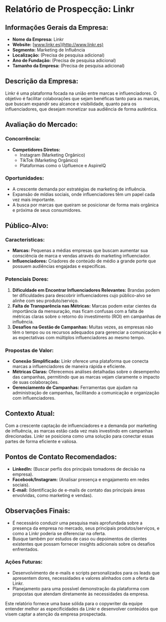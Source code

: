 # Relatório de Prospecção: Linkr

## Informações Gerais da Empresa:
- **Nome da Empresa:** Linkr
- **Website:** [www.linkr.es](http://www.linkr.es)
- **Segmento:** Marketing de Influência
- **Localização:** (Precisa de pesquisa adicional)
- **Ano de Fundação:** (Precisa de pesquisa adicional)
- **Tamanho da Empresa:** (Precisa de pesquisa adicional)

## Descrição da Empresa:
Linkr é uma plataforma focada na união entre marcas e influenciadores. O objetivo é facilitar colaborações que sejam benéficas tanto para as marcas, que buscam expandir seu alcance e visibilidade, quanto para os influenciadores, que desejam monetizar sua audiência de forma autêntica. 

## Avaliação do Mercado:
### Concorrência:
- **Competidores Diretos:**
  - Instagram (Marketing Orgânico)
  - TikTok (Marketing Orgânico)
  - Plataformas como o Upfluence e AspireIQ

### Oportunidades:
- A crescente demanda por estratégias de marketing de influência.
- Expansão de mídias sociais, onde influenciadores têm um papel cada vez mais importante.
- A busca por marcas que queiram se posicionar de forma mais orgânica e próxima de seus consumidores.

## Público-Alvo:
### Características:
- **Marcas:** Pequenas a médias empresas que buscam aumentar sua consciência de marca e vendas através do marketing influenciador.
- **Influenciadores:** Criadores de conteúdo de médio a grande porte que possuem audiências engajadas e específicas.

### Potenciais Dores:
1. **Dificuldade em Encontrar Influenciadores Relevantes:** Brandas podem ter dificuldades para descobrir influenciadores cujo público-alvo se alinhe com seu produto/serviço.
2. **Falta de Transparência nas Métricas:** Marcas podem estar cientes da importância da mensuração, mas ficam confusas com a falta de métricas claras sobre o retorno do investimento (ROI) em campanhas de influência.
3. **Desafios na Gestão de Campanhas:** Muitas vezes, as empresas não têm o tempo ou os recursos adequados para gerenciar a comunicação e as expectativas com múltiplos influenciadores ao mesmo tempo.

### Propostas de Valor:
- **Conexão Simplificada:** Linkr oferece uma plataforma que conecta marcas a influenciadores de maneira rápida e eficiente.
- **Métricas Claras:** Oferecemos análises detalhadas sobre o desempenho das campanhas, permitindo que as marcas vejam claramente o impacto de suas colaborações.
- **Gerenciamento de Campanhas:** Ferramentas que ajudam na administração de campanhas, facilitando a comunicação e organização com influenciadores.

## Contexto Atual:
Com a crescente captação de influenciadores e a demanda por marketing de influência, as marcas estão cada vez mais investindo em campanhas direcionadas. Linkr se posiciona como uma solução para conectar essas partes de forma eficiente e valiosa.

## Pontos de Contato Recomendados:
- **LinkedIn:** (Buscar perfis dos principais tomadores de decisão na empresa).
- **Facebook/Instagram:** (Analisar presença e engajamento em redes sociais).
- **E-mail:** (Identificação de e-mails de contato das principais áreas envolvidas, como marketing e vendas).

## Observações Finais:
- É necessário conduzir uma pesquisa mais aprofundada sobre a presença da empresa no mercado, seus principais produtos/serviços, e como a Linkr poderia se diferenciar na oferta.
- Busque também por estudos de caso ou depoimentos de clientes existentes que possam fornecer insights adicionais sobre os desafios enfrentados.

### Ações Futuras:
- Desenvolvimento de e-mails e scripts personalizados para os leads que apresentem dores, necessidades e valores alinhados com a oferta da Linkr.
- Planejamento para uma possível demonstração da plataforma com propostas que atendam diretamente às necessidades da empresa. 

Este relatório fornece uma base sólida para o copywriter da equipe entender melhor as especificidades da Linkr e desenvolver conteúdos que visem captar a atenção da empresa prospectada.